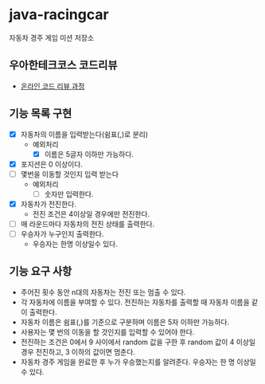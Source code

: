 # java-racingcar
자동차 경주 게임 미션 저장소

## 우아한테크코스 코드리뷰
* [온라인 코드 리뷰 과정](https://github.com/woowacourse/woowacourse-docs/blob/master/maincourse/README.md)

## 기능 목록 구현
- [x] 자동차의 이름을 입력받는다(쉼표(,)로 분리)
    - 예외처리
        - [x] 이름은 5글자 이하만 가능하다.
- [x] 포지션은 0 이상이다.
- [ ] 몇번을 이동할 것인지 입력 받는다 
    - 예외처리
        - [ ] 숫자만 입력한다.
- [x] 자동차가 전진한다.
    - 전진 조건은 4이상일 경우에만 전진한다.
- [ ] 매 라운드마다 자동차의 전진 상태를 출력한다.
- [ ] 우승자가 누구인지 출력한다.
    - 우승자는 한명 이상일수 있다.

## 기능 요구 사항
- 주어진 횟수 동안 n대의 자동차는 전진 또는 멈출 수 있다.
- 각 자동차에 이름을 부여할 수 있다. 전진하는 자동차를 출력할 때 자동차 이름을 같이 출력한다.
- 자동차 이름은 쉼표(,)를 기준으로 구분하며 이름은 5자 이하만 가능하다.
- 사용자는 몇 번의 이동을 할 것인지를 입력할 수 있어야 한다.
- 전진하는 조건은 0에서 9 사이에서 random 값을 구한 후 random 값이 4 이상일 경우 전진하고, 3 이하의 값이면 멈춘다.
- 자동차 경주 게임을 완료한 후 누가 우승했는지를 알려준다. 우승자는 한 명 이상일 수 있다.